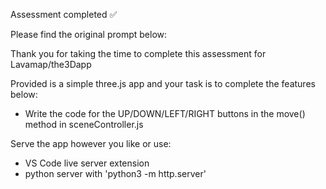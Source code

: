 Assessment completed ✅

Please find the original prompt below:

Thank you for taking the time to complete this assessment for Lavamap/the3Dapp

Provided is a simple three.js app and your task is to complete the features below:
- Write the code for the UP/DOWN/LEFT/RIGHT buttons in the move() method in sceneController.js

Serve the app however you like or use:
- VS Code live server extension
- python server with 'python3 -m http.server'
